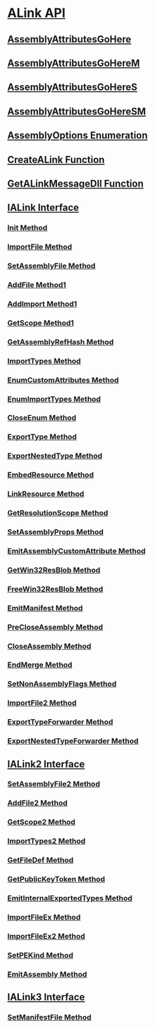 # [ALink API](index.md)
## [AssemblyAttributesGoHere](assemblyattributesgohere.md)
## [AssemblyAttributesGoHereM](assemblyattributesgoherem.md)
## [AssemblyAttributesGoHereS](assemblyattributesgoheres.md)
## [AssemblyAttributesGoHereSM](assemblyattributesgoheresm.md)
## [AssemblyOptions Enumeration](assemblyoptions-enumeration.md)
## [CreateALink Function](createalink-function.md)
## [GetALinkMessageDll Function](getalinkmessagedll-function.md)
## [IALink Interface](ialink-interface.md)
### [Init Method](init-method.md)
### [ImportFile Method](importfile-method.md)
### [SetAssemblyFile Method](setassemblyfile-method.md)
### [AddFile Method1](addfile-method.md)
### [AddImport Method1](addimport-method.md)
### [GetScope Method1](getscope-method.md)
### [GetAssemblyRefHash Method](getassemblyrefhash-method.md)
### [ImportTypes Method](importtypes-method.md)
### [EnumCustomAttributes Method](enumcustomattributes-method.md)
### [EnumImportTypes Method](enumimporttypes-method.md)
### [CloseEnum Method](closeenum-method.md)
### [ExportType Method](exporttype-method.md)
### [ExportNestedType Method](exportnestedtype-method.md)
### [EmbedResource Method](embedresource-method.md)
### [LinkResource Method](linkresource-method.md)
### [GetResolutionScope Method](getresolutionscope-method.md)
### [SetAssemblyProps Method](setassemblyprops-method.md)
### [EmitAssemblyCustomAttribute Method](emitassemblycustomattribute-method.md)
### [GetWin32ResBlob Method](getwin32resblob-method.md)
### [FreeWin32ResBlob Method](freewin32resblob-method.md)
### [EmitManifest Method](emitmanifest-method.md)
### [PreCloseAssembly Method](precloseassembly-method.md)
### [CloseAssembly Method](closeassembly-method.md)
### [EndMerge Method](endmerge-method.md)
### [SetNonAssemblyFlags Method](setnonassemblyflags-method.md)
### [ImportFile2 Method](importfile2-method.md)
### [ExportTypeForwarder Method](exporttypeforwarder-method.md)
### [ExportNestedTypeForwarder Method](exportnestedtypeforwarder-method.md)
## [IALink2 Interface](ialink2-interface.md)
### [SetAssemblyFile2 Method](setassemblyfile2-method.md)
### [AddFile2 Method](addfile2-method.md)
### [GetScope2 Method](getscope2-method.md)
### [ImportTypes2 Method](importtypes2-method.md)
### [GetFileDef Method](getfiledef-method.md)
### [GetPublicKeyToken Method](getpublickeytoken-method.md)
### [EmitInternalExportedTypes Method](emitinternalexportedtypes-method.md)
### [ImportFileEx Method](importfileex-method.md)
### [ImportFileEx2 Method](importfileex2-method.md)
### [SetPEKind Method](setpekind-method.md)
### [EmitAssembly Method](emitassembly-method.md)
## [IALink3 Interface](ialink3-interface.md)
### [SetManifestFile Method](setmanifestfile-method.md)
